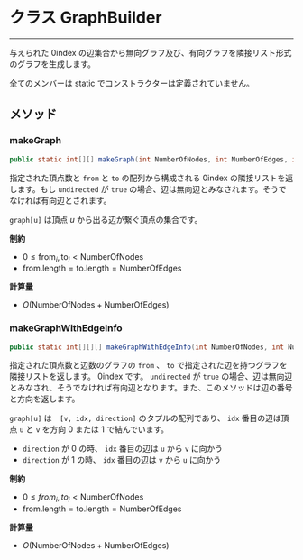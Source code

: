 # クラス GraphBuilder
- - -

与えられた $0\text{index}$ の辺集合から無向グラフ及び、有向グラフを隣接リスト形式のグラフを生成します。

全てのメンバーは static でコンストラクターは定義されていません。

## メソッド
### makeGraph
```java 
public static int[][] makeGraph(int NumberOfNodes, int NumberOfEdges, int[] from, int[] to, boolean undirected)
```
指定された頂点数と `from` と `to` の配列から構成される $0\text{index}$ の隣接リストを返します。もし `undirected` が `true` の場合、辺は無向辺とみなされます。そうでなければ有向辺とされます。

`graph[u]` は頂点 $u$ から出る辺が繋ぐ頂点の集合です。

**制約**
* $0 \leq \mathrm{from}_i, \mathrm{to}_i < \mathrm{NumberOfNodes}$
* $\mathrm{from.length} = \mathrm{to.length} = \mathrm{NumberOfEdges}$

**計算量**
* $O(\mathrm{NumberOfNodes} + \mathrm{NumberOfEdges})$

### makeGraphWithEdgeInfo
```java
public static int[][][] makeGraphWithEdgeInfo(int NumberOfNodes, int NumberOfEdges, int[] from, int[] to, boolean undirected)
```

指定された頂点数と辺数のグラフの `from` 、 `to` で指定された辺を持つグラフを隣接リストを返します。 $0\text{index}$ です。 `undirected` が `true` の場合、辺は無向辺とみなされ、そうでなければ有向辺となります。また、このメソッドは辺の番号と方向を返します。


`graph[u]` は　`[v, idx, direction]` のタプルの配列であり、 `idx` 番目の辺は頂点 `u` と `v` を方向 $0$ または $1$ で結んでいます。

- `direction` が $0$ の時、 `idx` 番目の辺は `u` から `v` に向かう
- `direction` が $1$ の時、 `idx` 番目の辺は `v` から `u` に向かう

**制約**
* $0 \leq from_i, to_i < \mathrm{NumberOfNodes}$
* $\mathrm{from.length} = \mathrm{to.length} = \mathrm{NumberOfEdges}$

**計算量**
* $O(\mathrm{NumberOfNodes} + \mathrm{NumberOfEdges})$

